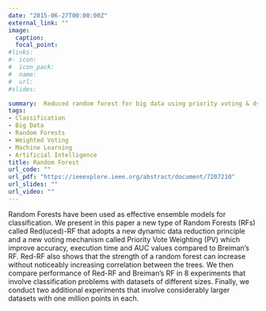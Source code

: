```yaml
---
date: "2015-06-27T00:00:00Z"
external_link: ""
image:
  caption: 
  focal_point: 
#links:
#- icon: 
#  icon_pack: 
#  name: 
#  url: 
#slides: 

summary:  Reduced random forest for big data using priority voting & dynamic data reduction
tags:
- Classification
- Big Data
- Random Forests
- Weighted Voting
- Machine Learning
- Artificial Intelligence
title: Random Forest
url_code: ""
url_pdf: "https://ieeexplore.ieee.org/abstract/document/7207210"
url_slides: ""
url_video: ""
---
```


Random Forests have been used as effective ensemble models for classification. We present in this paper a new type of Random Forests (RFs) called Red(uced)-RF that adopts a new dynamic data reduction principle and a new voting mechanism called Priority Vote Weighting (PV) which improve accuracy, execution time and AUC values compared to Breiman’s RF. Red-RF also shows that the strength of a random forest can increase without noticeably increasing correlation between the trees. We then compare performance of Red-RF and Breiman’s RF in 8 experiments that involve classification problems with datasets of different sizes. Finally, we conduct two additional experiments that involve considerably larger datasets with one million points in each.
